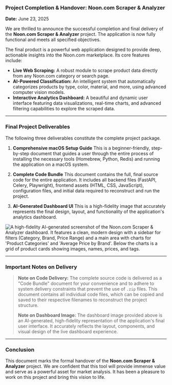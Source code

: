 ### **Project Completion & Handover: Noon.com Scraper & Analyzer**

**Date:** June 23, 2025

We are thrilled to announce the successful completion and final delivery of the **Noon.com Scraper & Analyzer** project. The application is now fully functional and meets all specified objectives.

The final product is a powerful web application designed to provide deep, actionable insights into the Noon.com marketplace. Its core features include:
*   **Live Web Scraping:** A robust module to scrape product data directly from any Noon.com category or search page.
*   **AI-Powered Classification:** An intelligent system that automatically categorizes products by type, color, material, and more, using advanced computer vision models.
*   **Interactive Analytics Dashboard:** A beautiful and dynamic user interface featuring data visualizations, real-time charts, and advanced filtering capabilities to explore the scraped data.

---

### **Final Project Deliverables**

The following three deliverables constitute the complete project package.

1.  **Comprehensive macOS Setup Guide**
    This is a beginner-friendly, step-by-step document that guides a user through the entire process of installing the necessary tools (Homebrew, Python, Redis) and running the application on a macOS system.

2.  **Complete Code Bundle**
    This document contains the full, final source code for the entire application. It includes all backend files (FastAPI, Celery, Playwright), frontend assets (HTML, CSS, JavaScript), configuration files, and initial data required to reconstruct and run the project.

3.  **AI-Generated Dashboard UI**
    This is a high-fidelity image that accurately represents the final design, layout, and functionality of the application's analytics dashboard.

![A high-fidelity AI-generated screenshot of the Noon.com Scraper & Analyzer dashboard. It features a clean, modern design with a sidebar for filters (Category, Brand, Price Range) and a main area with charts for 'Product Categories' and 'Average Price by Brand'. Below the charts is a grid of product cards showing images, names, prices, and tags.](https://r2.flowith.net/files/o/1750649169226-nooncom_scraper_and_analyzer_dashboard_screenshot_index_0@1024x1024.png)

---

### **Important Notes on Delivery**

> **Note on Code Delivery:** The complete source code is delivered as a "Code Bundle" document for your convenience and to adhere to system delivery constraints that prevent the use of `.zip` files. This document contains all individual code files, which can be copied and saved to their respective filenames to reconstruct the project structure.
>
> **Note on Dashboard Image:** The dashboard image provided above is an AI-generated, high-fidelity representation of the application's final user interface. It accurately reflects the layout, components, and visual design of the live dashboard experience.

---

### **Conclusion**

This document marks the formal handover of the **Noon.com Scraper & Analyzer** project. We are confident that this tool will provide immense value and serve as a powerful asset for market analysis. It has been a pleasure to work on this project and bring this vision to life.